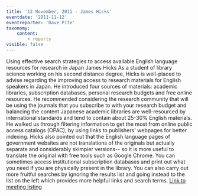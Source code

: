 ```yaml
---
title: '12 November, 2011 - James Hicks'
eventdate: '2011-11-12'
eventreporter: 'Dave Pite'
taxonomy:
    content:
        - reports
visible: false
---
```


Using effective search strategies to access available English language resources for research in Japan
James Hicks
As a student of library science working on his second distance degree, Hicks is well-placed to advise regarding the improving access to research materials for English speakers in Japan.  He introduced four sources of materials: academic libraries, subscription databases, personal research budgets and free online resources.  He recommended considering the research community that will be using the journals that you subscribe to with your research budget and balancing the content
Japanese academic libraries are well-resourced by international standards and tend to contain about 25-30% English materials.  He walked us through filtering information to get the most from online public access catalogs (OPAC), by using links to publishers' webpages for better indexing.
Hicks also pointed out that the English language pages of government websites are not translations of the originals but actually separate and considerably skimpier versions-- so it is more useful to translate the original with free tools such as Google Chrome. 
You can sometimes access institutional subscription databases and print out what you need if you are physically present in the library.  You can also carry out more fruitful searches by ignoring the results list and going instead to the list on the left which provides more helpful links and search terms.
<a href="../schedule/2011/november/12">Link to meeting listing</a>
